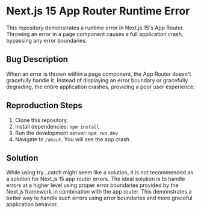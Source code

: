 # Next.js 15 App Router Runtime Error

This repository demonstrates a runtime error in Next.js 15's App Router. Throwing an error in a page component causes a full application crash, bypassing any error boundaries.

## Bug Description

When an error is thrown within a page component, the App Router doesn't gracefully handle it. Instead of displaying an error boundary or gracefully degrading, the entire application crashes, providing a poor user experience.

## Reproduction Steps

1. Clone this repository.
2. Install dependencies: `npm install`
3. Run the development server: `npm run dev`
4. Navigate to `/about`.  You will see the app crash.

## Solution

While using try...catch might seem like a solution, it is not recommended as a solution for Next.js 15 app router errors.  The ideal solution is to handle errors at a higher level using proper error boundaries provided by the Next.js framework in combination with the app router.  This demonstrates a better way to handle such errors using error boundaries and more graceful application behavior.

